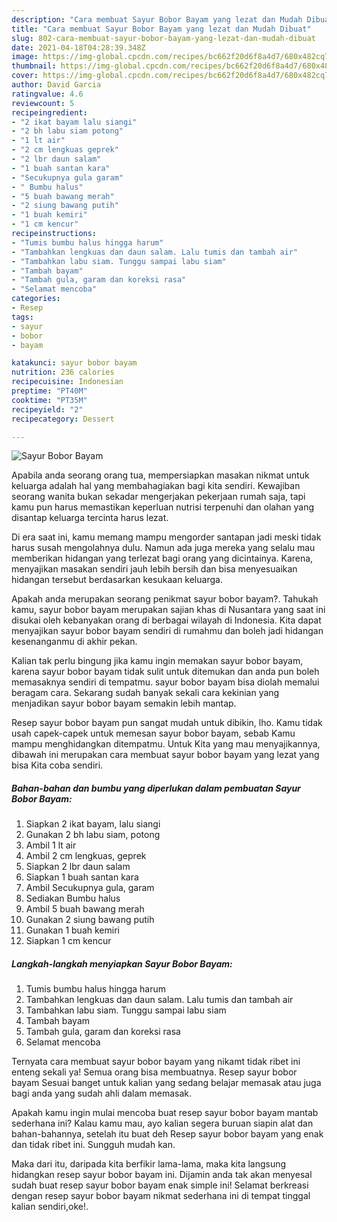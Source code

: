 ```yaml
---
description: "Cara membuat Sayur Bobor Bayam yang lezat dan Mudah Dibuat"
title: "Cara membuat Sayur Bobor Bayam yang lezat dan Mudah Dibuat"
slug: 802-cara-membuat-sayur-bobor-bayam-yang-lezat-dan-mudah-dibuat
date: 2021-04-18T04:28:39.348Z
image: https://img-global.cpcdn.com/recipes/bc662f20d6f8a4d7/680x482cq70/sayur-bobor-bayam-foto-resep-utama.jpg
thumbnail: https://img-global.cpcdn.com/recipes/bc662f20d6f8a4d7/680x482cq70/sayur-bobor-bayam-foto-resep-utama.jpg
cover: https://img-global.cpcdn.com/recipes/bc662f20d6f8a4d7/680x482cq70/sayur-bobor-bayam-foto-resep-utama.jpg
author: David Garcia
ratingvalue: 4.6
reviewcount: 5
recipeingredient:
- "2 ikat bayam lalu siangi"
- "2 bh labu siam potong"
- "1 lt air"
- "2 cm lengkuas geprek"
- "2 lbr daun salam"
- "1 buah santan kara"
- "Secukupnya gula garam"
- " Bumbu halus"
- "5 buah bawang merah"
- "2 siung bawang putih"
- "1 buah kemiri"
- "1 cm kencur"
recipeinstructions:
- "Tumis bumbu halus hingga harum"
- "Tambahkan lengkuas dan daun salam. Lalu tumis dan tambah air"
- "Tambahkan labu siam. Tunggu sampai labu siam"
- "Tambah bayam"
- "Tambah gula, garam dan koreksi rasa"
- "Selamat mencoba"
categories:
- Resep
tags:
- sayur
- bobor
- bayam

katakunci: sayur bobor bayam 
nutrition: 236 calories
recipecuisine: Indonesian
preptime: "PT40M"
cooktime: "PT35M"
recipeyield: "2"
recipecategory: Dessert

---
```



![Sayur Bobor Bayam](https://img-global.cpcdn.com/recipes/bc662f20d6f8a4d7/680x482cq70/sayur-bobor-bayam-foto-resep-utama.jpg)

Apabila anda seorang orang tua, mempersiapkan masakan nikmat untuk keluarga adalah hal yang membahagiakan bagi kita sendiri. Kewajiban seorang  wanita bukan sekadar mengerjakan pekerjaan rumah saja, tapi kamu pun harus memastikan keperluan nutrisi terpenuhi dan olahan yang disantap keluarga tercinta harus lezat.

Di era  saat ini, kamu memang mampu mengorder santapan jadi meski tidak harus susah mengolahnya dulu. Namun ada juga mereka yang selalu mau memberikan hidangan yang terlezat bagi orang yang dicintainya. Karena, menyajikan masakan sendiri jauh lebih bersih dan bisa menyesuaikan hidangan tersebut berdasarkan kesukaan keluarga. 



Apakah anda merupakan seorang penikmat sayur bobor bayam?. Tahukah kamu, sayur bobor bayam merupakan sajian khas di Nusantara yang saat ini disukai oleh kebanyakan orang di berbagai wilayah di Indonesia. Kita dapat menyajikan sayur bobor bayam sendiri di rumahmu dan boleh jadi hidangan kesenanganmu di akhir pekan.

Kalian tak perlu bingung jika kamu ingin memakan sayur bobor bayam, karena sayur bobor bayam tidak sulit untuk ditemukan dan anda pun boleh memasaknya sendiri di tempatmu. sayur bobor bayam bisa diolah memalui beragam cara. Sekarang sudah banyak sekali cara kekinian yang menjadikan sayur bobor bayam semakin lebih mantap.

Resep sayur bobor bayam pun sangat mudah untuk dibikin, lho. Kamu tidak usah capek-capek untuk memesan sayur bobor bayam, sebab Kamu mampu menghidangkan ditempatmu. Untuk Kita yang mau menyajikannya, dibawah ini merupakan cara membuat sayur bobor bayam yang lezat yang bisa Kita coba sendiri.

<!--inarticleads1-->

##### Bahan-bahan dan bumbu yang diperlukan dalam pembuatan Sayur Bobor Bayam:

1. Siapkan 2 ikat bayam, lalu siangi
1. Gunakan 2 bh labu siam, potong
1. Ambil 1 lt air
1. Ambil 2 cm lengkuas, geprek
1. Siapkan 2 lbr daun salam
1. Siapkan 1 buah santan kara
1. Ambil Secukupnya gula, garam
1. Sediakan  Bumbu halus
1. Ambil 5 buah bawang merah
1. Gunakan 2 siung bawang putih
1. Gunakan 1 buah kemiri
1. Siapkan 1 cm kencur




<!--inarticleads2-->

##### Langkah-langkah menyiapkan Sayur Bobor Bayam:

1. Tumis bumbu halus hingga harum
1. Tambahkan lengkuas dan daun salam. Lalu tumis dan tambah air
1. Tambahkan labu siam. Tunggu sampai labu siam
1. Tambah bayam
1. Tambah gula, garam dan koreksi rasa
1. Selamat mencoba




Ternyata cara membuat sayur bobor bayam yang nikamt tidak ribet ini enteng sekali ya! Semua orang bisa membuatnya. Resep sayur bobor bayam Sesuai banget untuk kalian yang sedang belajar memasak atau juga bagi anda yang sudah ahli dalam memasak.

Apakah kamu ingin mulai mencoba buat resep sayur bobor bayam mantab sederhana ini? Kalau kamu mau, ayo kalian segera buruan siapin alat dan bahan-bahannya, setelah itu buat deh Resep sayur bobor bayam yang enak dan tidak ribet ini. Sungguh mudah kan. 

Maka dari itu, daripada kita berfikir lama-lama, maka kita langsung hidangkan resep sayur bobor bayam ini. Dijamin anda tak akan menyesal sudah buat resep sayur bobor bayam enak simple ini! Selamat berkreasi dengan resep sayur bobor bayam nikmat sederhana ini di tempat tinggal kalian sendiri,oke!.

